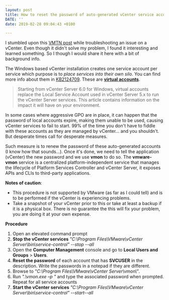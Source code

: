 ```yaml
---
layout: post
title: How to reset the password of auto-generated vCenter service accounts on Windows
DATE: ''
date: 2019-02-28 09:04:43 +0100

---
```

I stumbled upon this [VMTN post](https://communities.vmware.com/thread/550780) while troubleshooting an issue on a vCenter. Even though it didn't solve my problem, I found it interesting and learned something. So I though I would share it here with a bit of background info.

The Windows based vCenter installation creates one service account per service which purpose is to _place services into their own silo_. You can find more info about them in [KB2124709](https://kb.vmware.com/s/article/2124709). These are [**virtual accounts**](https://social.technet.microsoft.com/wiki/contents/articles/391.managed-service-accounts-msas-versus-virtual-accounts-in-windows-server-2008-r2.aspx). 

> Starting from vCenter Server 6.0 for Windows, virtual accounts replace the Local Service Account used in vCenter Server 5.x to run the vCenter Server services. This article contains information on the impact it will have on your environment.

In some cases where aggressive GPO are in place, it can happen that the password of local accounts expire, making them unable to be used, causing vCenter services to fail to start. 99% of the time you don't have to fiddle with these accounts as they are managed by vCenter... and you shouldn't. But desperate times call for desperate measures. 

Such measure is to renew the password of these auto-generated accounts (I know how that sounds...). Once it's done, we need to tell the application (vCenter) the new password and we use **vmon** to do so. The **vmware-vmon** service is a centralized platform-independent service that manages the lifecycle of Platform Services Controller and vCenter Server, it exposes APIs and CLIs to third-party applications.

**Notes of caution**: 

* This procedure is not supported by VMware (as far as I could tell) and is to be performed if the vCenter is experiencing problems. 
* Take a snapshot of your vCenter prior to this or take at least a backup if it is a physical box. There is no guarantee the this will fix your problem, you are doing it at your own expense.

**Procedure**

1. Open an elevated command prompt
2. **Stop the vCenter services** _"C:\\Program Files\\VMware\\vCenter Server\\bin\\service-control" --stop --all_
3. Open the **Computer Management** console and go to **Local Users and Groups** > **Users**.
4. **Reset the password** of each account that has **SVCUSER** in the description. Write the passwords in a notepad if they are different.
5. Browse to _"C:\\Program Files\\VMware\\vCenter Server\\vmon\\"_.
6. Run _".\\vmon.exe –p <service account name>"_ and type the associated password when prompted. Repeat for all service accounts
7. **Start the vCenter services** _"C:\\Program Files\\VMware\\vCenter Server\\bin\\service-control" --start--all_